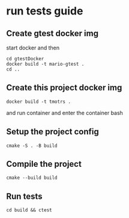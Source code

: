 # run tests guide
## Create gtest docker img  
start docker and then  
```Shell
cd gtestDocker
docker build -t mario-gtest .
cd ..
```
## Create this project docker img  
```Shell
docker build -t tmotrs .
```
and run container and enter the container bash  
## Setup the project config  
```Shell
cmake -S . -B build
```
## Compile the project   
```Shell
cmake --build build
```
## Run tests  
```Shell
cd build && ctest
```

